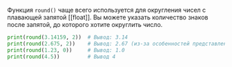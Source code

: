
Функция `round()` чаще всего используется для округления чисел с плавающей запятой [[float]]. Вы можете указать количество знаков после запятой, до которого хотите округлить число.

```Python
print(round(3.14159, 2))  # Вывод: 3.14
print(round(2.675, 2))    # Вывод: 2.67 (из-за особенностей представления чисел с плавающей точкой)
print(round(1.23, 0))     # Вывод: 1.0
print(round(4.5))         # Вывод 4
```

